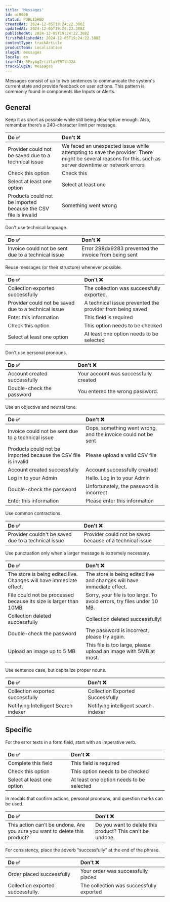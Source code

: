 ```yaml
---
title: 'Messages'
id: ui0006
status: PUBLISHED
createdAt: 2024-12-05T19:24:22.388Z
updatedAt: 2024-12-05T19:24:22.388Z
publishedAt: 2024-12-05T19:24:22.388Z
firstPublishedAt: 2024-12-05T19:24:22.388Z
contentType: trackArticle
productTeam: Localization
slugEN: messages
locale: en
trackId: 5PxyAgZrtiYlaYZBTlhJ2A
trackSlugEN: messages
---
```


Messages consist of up to two sentences to communicate the system's current state and provide feedback on user actions. This pattern is commonly found in components like Inputs or Alerts.

## General

Keep it as short as possible while still being descriptive enough. Also, remember there’s a 240-character limit per message.

| Do ✅ | Don't ❌ |
| :---- | :---- |
| Provider could not be saved due to a technical issue | We faced an unexpected issue while attempting to save the provider. There might be several reasons for this, such as server downtime or network errors |
| Check this option | Check this |
|  Select at least one option | Select at least one |
| Products could not be imported because the CSV file is invalid | Something went wrong |

Don't use technical language.

| Do ✅ | Don't ❌ |
| :---- | :---- |
| Invoice could not be sent due to a technical issue | Error 298dx9283 prevented the invoice from being sent |

Reuse messages (or their structure) whenever possible.

| Do ✅ | Don't ❌ |
| :---- | :---- |
| Collection exported successfully | The collection was successfully exported. |
| Provider could not be saved due to a technical issue | A technical issue prevented the provider from being saved |
|  Enter this information | This field is required |
| Check this option | This option needs to be checked |
| Select at least one option | At least one option needs to be selected |

Don't use personal pronouns.

| Do ✅ | Don't ❌ |
| :---- | :---- |
| Account created successfully | Your account was successfully created |
| Double-check the password | You entered the wrong password. |

Use an objective and neutral tone.

| Do ✅ | Don't ❌ |
| :---- | :---- |
| Invoice could not be sent due to a technical issue | Oops, something went wrong, and the invoice could not be sent |
| Products could not be imported because the CSV file is invalid | Please upload a valid CSV file |
|  Account created successfully | Account successfully created! |
| Log in to your Admin | Hello. Log in to your Admin |
| Double-check the password | Unfortunately, the password is incorrect |
| Enter this information | Please enter this information |

Use common contractions.

| Do ✅ | Don't ❌ |
| :---- | :---- |
| Provider couldn't be saved due to a technical issue | Provider could not be saved because of a technical issue |

Use punctuation only when a larger message is extremely necessary.

| Do ✅ | Don't ❌ |
| :---- | :---- |
| The store is being edited live. Changes will have immediate effect. | The store is being edited live and changes will have immediate effect. |
| File could not be processed because its size is larger than 10MB | Sorry, your file is too large. To avoid errors, try files under 10 MB. |
| Collection deleted successfully | Collection deleted successfully! |
| Double-check the password | The password is incorrect, please try again. |
| Upload an image up to 5 MB | This file is too large, please upload an image with 5MB at most. |

Use sentence case, but capitalize proper nouns.

| Do ✅ | Don't ❌ |
| :---- | :---- |
| Collection exported successfully | Collection Exported Successfully |
| Notifying Intelligent Search indexer | Notifying intelligent search indexer |

## Specific

For the error texts in a form field, start with an imperative verb.

| Do ✅ | Don't ❌ |
| :---- | :---- |
| Complete this field | This field is required |
| Check this option | This option needs to be checked |
| Select at least one option | At least one option needs to be selected |

In modals that confirm actions, personal pronouns, and question marks can be used.

| Do ✅ | Don't ❌ |
| :---- | :---- |
| This action can’t be undone. Are you sure you want to delete this product? | Do you want to delete this product? This can't be undone. |

For consistency, place the adverb “successfully” at the end of the phrase.

| Do ✅ | Don't ❌ |
| :---- | :---- |
| Order placed successfully | Your order was successfully placed |
| Collection exported successfully. | The collection was successfully exported |
